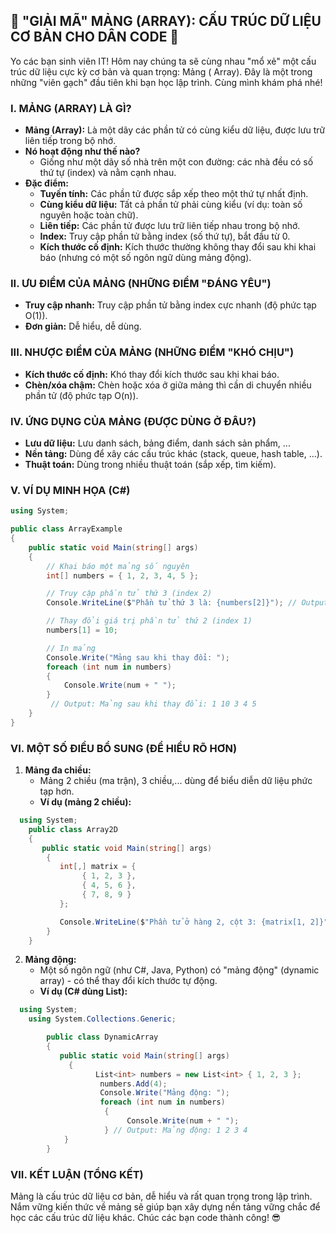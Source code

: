 ## **🚀 "GIẢI MÃ" MẢNG (ARRAY): CẤU TRÚC DỮ LIỆU CƠ BẢN CHO DÂN CODE 🚀**

Yo các bạn sinh viên IT! Hôm nay chúng ta sẽ cùng nhau "mổ xẻ" một cấu trúc dữ liệu cực kỳ cơ bản và quan trọng: Mảng (
Array). Đây là một trong những "viên gạch" đầu tiên khi bạn học lập trình. Cùng mình khám phá nhé!

### **I. MẢNG (ARRAY) LÀ GÌ?**

- **Mảng (Array):** Là một dãy các phần tử có cùng kiểu dữ liệu, được lưu trữ liên tiếp trong bộ nhớ.
- **Nó hoạt động như thế nào?**
    - Giống như một dãy số nhà trên một con đường: các nhà đều có số thứ tự (index) và nằm cạnh nhau.
- **Đặc điểm:**
    - **Tuyến tính:** Các phần tử được sắp xếp theo một thứ tự nhất định.
    - **Cùng kiểu dữ liệu:** Tất cả phần tử phải cùng kiểu (ví dụ: toàn số nguyên hoặc toàn chữ).
    - **Liên tiếp:** Các phần tử được lưu trữ liên tiếp nhau trong bộ nhớ.
    - **Index:** Truy cập phần tử bằng index (số thứ tự), bắt đầu từ 0.
    - **Kích thước cố định:** Kích thước thường không thay đổi sau khi khai báo (nhưng có một số ngôn ngữ dùng mảng
      động).

### **II. ƯU ĐIỂM CỦA MẢNG (NHỮNG ĐIỂM "ĐÁNG YÊU")**

- **Truy cập nhanh:** Truy cập phần tử bằng index cực nhanh (độ phức tạp O(1)).
- **Đơn giản:** Dễ hiểu, dễ dùng.

### **III. NHƯỢC ĐIỂM CỦA MẢNG (NHỮNG ĐIỂM "KHÓ CHỊU")**

- **Kích thước cố định:** Khó thay đổi kích thước sau khi khai báo.
- **Chèn/xóa chậm:** Chèn hoặc xóa ở giữa mảng thì cần di chuyển nhiều phần tử (độ phức tạp O(n)).

### **IV. ỨNG DỤNG CỦA MẢNG (ĐƯỢC DÙNG Ở ĐÂU?)**

- **Lưu dữ liệu:** Lưu danh sách, bảng điểm, danh sách sản phẩm, ...
- **Nền tảng:** Dùng để xây các cấu trúc khác (stack, queue, hash table, ...).
- **Thuật toán:** Dùng trong nhiều thuật toán (sắp xếp, tìm kiếm).

### **V. VÍ DỤ MINH HỌA (C#)**

```csharp
using System;

public class ArrayExample
{
    public static void Main(string[] args)
    {
        // Khai báo một mảng số nguyên
        int[] numbers = { 1, 2, 3, 4, 5 };

        // Truy cập phần tử thứ 3 (index 2)
        Console.WriteLine($"Phần tử thứ 3 là: {numbers[2]}"); // Output: Phần tử thứ 3 là: 3

        // Thay đổi giá trị phần tử thứ 2 (index 1)
        numbers[1] = 10;

        // In mảng
        Console.Write("Mảng sau khi thay đổi: ");
        foreach (int num in numbers)
        {
            Console.Write(num + " ");
        }
         // Output: Mảng sau khi thay đổi: 1 10 3 4 5
    }
}
```

### **VI. MỘT SỐ ĐIỀU BỔ SUNG (ĐỂ HIỂU RÕ HƠN)**

1. **Mảng đa chiều:**
    - Mảng 2 chiều (ma trận), 3 chiều,... dùng để biểu diễn dữ liệu phức tạp hơn.
    - **Ví dụ (mảng 2 chiều):**

```csharp
  using System;
    public class Array2D
    {
       public static void Main(string[] args)
        {
           int[,] matrix = {
                { 1, 2, 3 },
                { 4, 5, 6 },
                { 7, 8, 9 }
           };

           Console.WriteLine($"Phần tử ở hàng 2, cột 3: {matrix[1, 2]}"); // Output: Phần tử ở hàng 2, cột 3: 6
        }
    }
```

2. **Mảng động:**
    - Một số ngôn ngữ (như C#, Java, Python) có "mảng động" (dynamic array) - có thể thay đổi kích thước tự động.
    - **Ví dụ (C# dùng List):**

```csharp
  using System;
    using System.Collections.Generic;

        public class DynamicArray
        {
           public static void Main(string[] args)
             {
                   List<int> numbers = new List<int> { 1, 2, 3 };
                    numbers.Add(4);
                    Console.Write("Mảng động: ");
                    foreach (int num in numbers)
                     {
                          Console.Write(num + " ");
                     } // Output: Mảng động: 1 2 3 4
            }
        }
```

### **VII. KẾT LUẬN (TỔNG KẾT)**

Mảng là cấu trúc dữ liệu cơ bản, dễ hiểu và rất quan trọng trong lập trình. Nắm vững kiến thức về mảng sẽ giúp bạn xây
dựng nền tảng vững chắc để học các cấu trúc dữ liệu khác. Chúc các bạn code thành công! 😎
